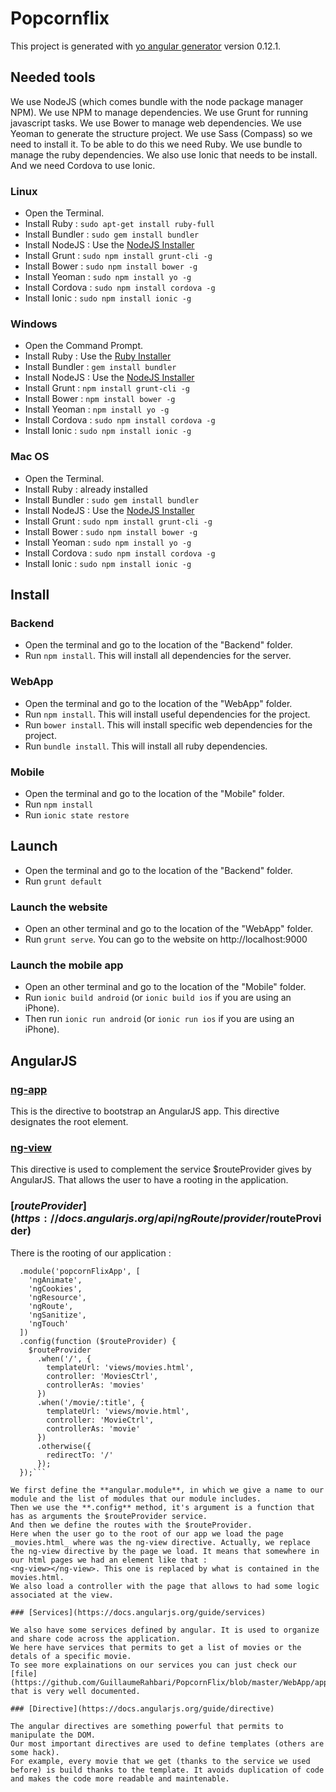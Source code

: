 # Popcornflix

This project is generated with [yo angular generator](https://github.com/yeoman/generator-angular)
version 0.12.1.

## Needed tools

We use NodeJS (which comes bundle with the node package manager NPM).
We use NPM to manage dependencies.
We use Grunt for running javascript tasks.
We use Bower to manage web dependencies.
We use Yeoman to generate the structure project. 
We use Sass (Compass) so we need to install it.
To be able to do this we need Ruby.
We use bundle to manage the ruby dependencies.
We also use Ionic that needs to be install.
And we need Cordova to use Ionic.

### Linux

- Open the Terminal.
- Install Ruby : `sudo apt-get install ruby-full`
- Install Bundler : `sudo gem install bundler`
- Install NodeJS : Use the [NodeJS Installer](https://nodejs.org/en/download/)
- Install Grunt : `sudo npm install grunt-cli -g`
- Install Bower : `sudo npm install bower -g`
- Install Yeoman : `sudo npm install yo -g`
- Install Cordova : `sudo npm install cordova -g`
- Install Ionic : `sudo npm install ionic -g`

### Windows

- Open the Command Prompt.
- Install Ruby : Use the [Ruby Installer](http://rubyinstaller.org/)
- Install Bundler : `gem install bundler`
- Install NodeJS : Use the [NodeJS Installer](https://nodejs.org/en/download/)
- Install Grunt : `npm install grunt-cli -g`
- Install Bower : `npm install bower -g`
- Install Yeoman : `npm install yo -g`
- Install Cordova : `sudo npm install cordova -g`
- Install Ionic : `sudo npm install ionic -g`

### Mac OS

- Open the Terminal.
- Install Ruby : already installed
- Install Bundler : `sudo gem install bundler`
- Install NodeJS : Use the [NodeJS Installer](https://nodejs.org/en/download/)
- Install Grunt : `sudo npm install grunt-cli -g`
- Install Bower : `sudo npm install bower -g`
- Install Yeoman : `sudo npm install yo -g`
- Install Cordova : `sudo npm install cordova -g`
- Install Ionic : `sudo npm install ionic -g`

## Install

### Backend

- Open the terminal and go to the location of the "Backend" folder.
- Run `npm install`. This will install all dependencies for the server.

### WebApp

- Open the terminal and go to the location of the "WebApp" folder.
- Run `npm install`. This will install useful dependencies for the project.
- Run `bower install`. This will install specific web dependencies for the project.
- Run `bundle install`. This will install all ruby dependencies.

### Mobile

- Open the terminal and go to the location of the "Mobile" folder.
- Run `npm install`
- Run `ionic state restore`

## Launch

- Open the terminal and go to the location of the "Backend" folder.
- Run `grunt default`

### Launch the website

- Open an other terminal and go to the location of the "WebApp" folder.
- Run `grunt serve`. You can go to the website on http://localhost:9000

### Launch the mobile app

- Open an other terminal and go to the location of the "Mobile" folder.
- Run `ionic build android` (or `ionic build ios` if you are using an iPhone).
- Then run `ionic run android` (or `ionic run ios` if you are using an iPhone).

## AngularJS

### [ng-app](https://docs.angularjs.org/api/ng/directive/ngApp)

This is the directive to bootstrap an AngularJS app. This directive designates the root element.

### [ng-view](https://docs.angularjs.org/api/ngRoute/directive/ngView)

This directive is used to complement the service $routeProvider gives by AngularJS.
That allows the user to have a rooting in the application.

### [$routeProvider](https://docs.angularjs.org/api/ngRoute/provider/$routeProvider)

There is the rooting of our application :
```angular
  .module('popcornFlixApp', [
    'ngAnimate',
    'ngCookies',
    'ngResource',
    'ngRoute',
    'ngSanitize',
    'ngTouch'
  ])
  .config(function ($routeProvider) {
    $routeProvider
      .when('/', {
        templateUrl: 'views/movies.html',
        controller: 'MoviesCtrl',
        controllerAs: 'movies'
      })
      .when('/movie/:title', {
        templateUrl: 'views/movie.html',
        controller: 'MovieCtrl',
        controllerAs: 'movie'
      })
      .otherwise({
        redirectTo: '/'
      });
  });```

We first define the **angular.module**, in which we give a name to our module and the list of modules that our module includes.
Then we use the **.config** method, it's argument is a function that has as arguments the $routeProvider service.
And then we define the routes with the $routeProvider.
Here when the user go to the root of our app we load the page _movies.html_ where was the ng-view directive. Actually, we replace the ng-view directive by the page we load. It means that somewhere in our html pages we had an element like that :
<ng-view></ng-view>. This one is replaced by what is contained in the movies.html.
We also load a controller with the page that allows to had some logic associated at the view.

### [Services](https://docs.angularjs.org/guide/services)

We also have some services defined by angular. It is used to organize and share code across the application.
We here have services that permits to get a list of movies or the detals of a specific movie.
To see more explainations on our services you can just check our [file](https://github.com/GuillaumeRahbari/PopcornFlix/blob/master/WebApp/app/scripts/services/movieservice.js) that is very well documented.

### [Directive](https://docs.angularjs.org/guide/directive)

The angular directives are something powerful that permits to manipulate the DOM.
Our most important directives are used to define templates (others are some hack).
For example, every movie that we get (thanks to the service we used before) is build thanks to the template. It avoids duplication of code and makes the code more readable and maintenable.
